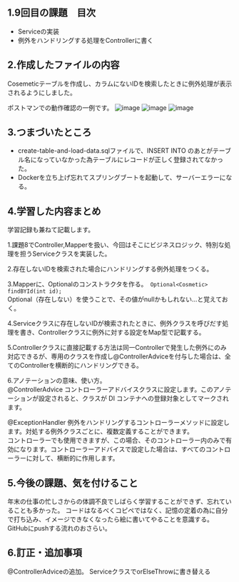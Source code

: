 ##  1.9回目の課題　目次
- Serviceの実装
- 例外をハンドリングする処理をControllerに書く


## 2.作成したファイルの内容<br>
Cosemeticテーブルを作成し、カラムにないIDを検索したときに例外処理が表示されるようにしました。

ポストマンでの動作確認の一例です。
![image](https://github.com/hiro903/Kadai8/assets/145466271/3df81cba-b49e-4e6e-a76f-a895b140a6fb)
![image](https://github.com/hiro903/Kadai8/assets/145466271/60b7c1ea-c9e0-4e1f-bb39-b98f186bf923)
![image](https://github.com/hiro903/Kadai8/assets/145466271/05a7c31c-f81b-4832-8b7e-1ad9f3bfac87)
## 3.つまづいたところ<br>

- create-table-and-load-data.sqlファイルで、INSERT INTO のあとがテーブル名になっていなかった為テーブルにレコードが正しく登録されてなかった。<br>
- Dockerを立ち上げ忘れてスプリングブートを起動して、サーバーエラーになる。

## 4.学習した内容まとめ
学習記録も兼ねて記載します。

1.課題8でController,Mapperを扱い、今回はそこにビジネスロジック、特別な処理を担うServiceクラスを実装した。

2.存在しないIDを検索された場合にハンドリングする例外処理をつくる。

3.Mapperに、Optional<Cosmetic>のコンストラクタを作る。　`Optional<Cosmetic> findBYId(int id);`<br>Optional（存在しない）を使うことで、その値がnullかもしれない…と覚えておく。<br>

4.Serviceクラスに存在しないIDが検索されたときに、例外クラスを呼びだす処理を書き、Controllerクラスに例外に対する設定をMap型で記載する。

5.Controllerクラスに直接記載する方法は同一Controllerで発生した例外にのみ対応できるが、専用のクラスを作成し@ControllerAdviceを付与した場合は、全てのControllerを横断的にハンドリングできる。

6.アノテーションの意味、使い方。<br>@ControllerAdvice
コントローラーアドバイスクラスに設定します。このアノテーションが設定されると、クラスが DI コンテナへの登録対象としてマークされます。

@ExceptionHandler
例外をハンドリングするコントローラーメソッドに設定します。対処する例外クラスごとに、複数定義することができます。<br>
コントローラーでも使用できますが、この場合、そのコントローラー内のみで有効になります。コントローラーアドバイスで設定した場合は、すべてのコントローラーに対して、横断的に作用します。
## 5.今後の課題、気を付けること
年末の仕事の忙しさからの体調不良でしばらく学習することができず、忘れていることも多かった。
コードはなるべくコピペではなく、記憶の定着の為に自分で打ち込み、イメージできなくなったら絵に書いてやることを意識する。
GitHubにpushする流れのおさらい。
## 6.訂正・追加事項
@ControllerAdviceの追加。
ServiceクラスでorElseThrowに書き替える
